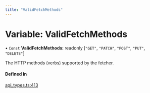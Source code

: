 ```yaml
---
title: "ValidFetchMethods"
---
```

# Variable: ValidFetchMethods

• `Const` **ValidFetchMethods**: readonly [``"GET"``, ``"PATCH"``, ``"POST"``, ``"PUT"``, ``"DELETE"``]

The HTTP methods (verbs) supported by the fetcher.

#### Defined in

[api_types.ts:413](https://github.com/coda/packs-sdk/blob/main/api_types.ts#L413)
